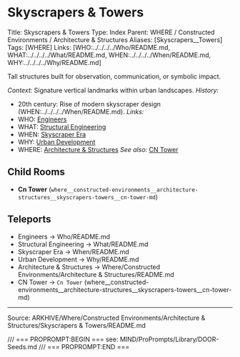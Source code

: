 # Skyscrapers & Towers

Title: Skyscrapers & Towers
Type: Index
Parent: WHERE / Constructed Environments / Architecture & Structures
Aliases: [Skyscrapers__Towers]
Tags: [WHERE]
Links: [WHO:../../../../Who/README.md, WHAT:../../../../What/README.md, WHEN:../../../../When/README.md, WHY:../../../../Why/README.md]

Tall structures built for observation, communication, or symbolic impact.

_Context:_ Signature vertical landmarks within urban landscapes.
_History:_
- 20th century: Rise of modern skyscraper design (WHEN:../../../../When/README.md).
_Links:_
- WHO: [Engineers](../../../../Who/README.md)
- WHAT: [Structural Engineering](../../../../What/README.md)
- WHEN: [Skyscraper Era](../../../../When/README.md)
- WHY: [Urban Development](../../../../Why/README.md)
- WHERE: [Architecture & Structures](../README.md)
_See also:_ [CN Tower](CN-Tower.md)

## Child Rooms
- **Cn Tower** (`where__constructed-environments__architecture-structures__skyscrapers-towers__cn-tower-md`)

## Teleports
- Engineers → Who/README.md
- Structural Engineering → What/README.md
- Skyscraper Era → When/README.md
- Urban Development → Why/README.md
- Architecture & Structures → Where/Constructed Environments/Architecture & Structures/README.md
- CN Tower → `Cn Tower` (where__constructed-environments__architecture-structures__skyscrapers-towers__cn-tower-md)

---
Source: ARKHIVE/Where/Constructed Environments/Architecture & Structures/Skyscrapers & Towers/README.md

/// === PROPROMPT:BEGIN ===
see: MIND/ProPrompts/Library/DOOR-Seeds.md
/// === PROPROMPT:END ===
